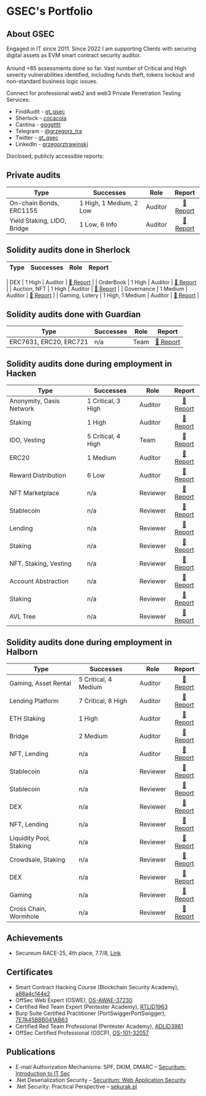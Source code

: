 # GSEC's Portfolio

## About GSEC

Engaged in IT since 2011. Since 2022 I am supporting Clients with securing digital assets as EVM smart contract security auditor. <br /><br />
Around +85 assessments done so far. Vast number of Critical and High severity vulnerabilities identified, including funds theft, tokens lockout and non-standard business logic issues.

Connect for professional web2 and web3 Private Penetration Testing Services:

- FindAudit - [gt_gsec](https://app.findaudit.xyz/p/gt_gsec)
- Sherlock - [cocacola](https://audits.sherlock.xyz/watson/cocacola)
- Cantina - [ggggtttt](https://cantina.xyz/u/ggggtttt)
- Telegram - [@grzegorz_tra](https://t.me/grzegorz_tra)
- Twitter - [gt_gsec](https://twitter.com/gt_gsec)
- LinkedIn - [grzegorztrawinski](https://www.linkedin.com/in/grzegorztrawinski/)

Disclosed, publicly accessible reports:

## Private audits

| Type | Successes | Role | Report |
| - | - | - | :-: |
| On-chain Bonds, ERC1155 | 1 High, 1 Medium, 2 Low | Auditor | [📄 Report](https://github.com/ggggtttt/audits/blob/main/reports/2024-03-amet-finance-fixed-flex.md) |
| Yield Staking, LIDO, Bridge | 1 Low, 6 Info | Auditor | [📄 Report](https://github.com/ggggtttt/audits/blob/main/reports/2024-02-edgelessNetwork.md) |

## Solidity audits done in Sherlock

| Type | Successes | Role | Report |
| - | - | - | :-: |

| DEX | 1 High | Auditor | [📄 Report](https://audits.sherlock.xyz/contests/437) |
| OrderBook | 1 High | Auditor | [📄 Report](https://audits.sherlock.xyz/contests/404) |
| Auction, NFT | 1 High | Auditor | [📄 Report](https://audits.sherlock.xyz/contests/191) |
| Governance | 1 Medium | Auditor | [📄 Report](https://audits.sherlock.xyz/contests/155) |
| Gaming, Lotery | 1 High, 1 Medium | Auditor | [📄 Report](https://audits.sherlock.xyz/contests/163) |

## Solidity audits done with Guardian

| Type | Successes | Role | Report |
| - | - | - | :-: |
| ERC7631, ERC20, ERC721 | n/a | Team | [📄 Report](https://github.com/GuardianAudits/Audits/blob/main/DN404/2024-05-13_DN404.pdf) |

## Solidity audits done during employment in Hacken

| Type | Successes | Role | Report |
| - | - | - | :-: |
| Anonymity, Oasis Network | 1 Critical, 3 High | Auditor | [📄 Report](https://wp.hacken.io/wp-content/uploads/2024/04/Hacken_CoinStir_SCA-CoinStir_EIP712_Feb2024_P-2024-204_2_20240329-10_14.pdf) |
| Staking | 1 High | Auditor | [📄 Report](https://wp.hacken.io/wp-content/uploads/2024/03/Hacken_LinqAI_SCA-LinqAI_Token_Mar2024_P-2024-254_1_20240329-08_50.pdf) |
| IDO, Vesting | 5 Critical, 4 High | Team | [📄 Report](https://wp.hacken.io/wp-content/uploads/2023/12/Paid_Network_SC-Audit-Report_180823_SA-1984_final-1.pdf) |
| ERC20 | 1 Medium | Auditor | [📄 Report](https://wp.hacken.io/wp-content/uploads/2023/11/VitalTale_SC-Audit-Report_DATE_SA-1884_update.pdf) |
| Reward Distribution | 6 Low | Auditor | [📄 Report](https://wp.hacken.io/wp-content/uploads/2024/01/Hacken_Wow_Earn_SCA_Wow_Earn_Token_Dec2023_20601_2_20240112_13_31.pdf) |
| NFT Marketplace | n/a | Reviewer | [📄 Report](https://wp.hacken.io/wp-content/uploads/2023/11/Eesee_SC-Audit-Report_29112023_SA-2010.pdf) |
| Stablecoin | n/a | Reviewer | [📄 Report](https://wp.hacken.io/wp-content/uploads/2023/12/Hacken_USDM_USDM-LOC_-104_P-2023-052_3_20231219-15_31.pdf) |
| Lending | n/a | Reviewer | [📄 Report](https://wp.hacken.io/wp-content/uploads/2024/01/Hacken_Paribus_SCA-Paribus_Governance_Dec2023_P-2023-036_2_20240108-16_05.pdf) |
| Staking | n/a | Reviewer | [📄 Report](https://wp.hacken.io/wp-content/uploads/2024/01/Hacken_Qooodo_SCA-Qoodo.io_Staking_Dec2023_P-2023-049_8_20240109-16_48-1.pdf) |
| NFT, Staking, Vesting | n/a | Reviewer | [📄 Report](https://common-wealth-audit.s3.eu-north-1.amazonaws.com/Hacken+Common+Wealth+Nov2023.pdf) |
| Account Abstraction | n/a | Reviewer | [📄 Report](https://wp.hacken.io/wp-content/uploads/2023/12/Sock_SC-Audit-Report_05122023_SA-2073.pdf) |
| Staking | n/a | Reviewer | [📄 Report](https://wp.hacken.io/wp-content/uploads/2024/01/SCA-Final-Report-Ignition-Staking-2.0.pdf) |
| AVL Tree | n/a | Reviewer | [📄 Report](https://wp.hacken.io/wp-content/uploads/2024/01/Ociswap_AVL-tree_SC-Audit-Report_21112023_SA-1999-1.pdf) |

## Solidity audits done during employment in Halborn

| Type | Successes | Role | Report |
| - | - | - | :-: |
| Gaming, Asset Rental  | 5 Critical, 4 Medium | Auditor | [📄 Report](https://polemos.io/wp-content/uploads/2023/05/Polemos_Lending_Smart_Contract_Security_Audit_Report_Halborn_Final_Update.pdf) |
| Lending Platform | 7 Critical, 8 High | Auditor | [📄 Report](https://github.com/HalbornSecurity/PublicReports/blob/master/Solidity%20Smart%20Contract%20Audits/Debt_DAO_P2P_Loan_Smart_Contract_Security_Audit_Report_Halborn_Final.pdf) |
| ETH Staking | 1 High | Auditor | [📄 Report](https://github.com/stakewise/v3-core/blob/main/audits/05-2023-Halborn.pdf) |
| Bridge | 2 Medium | Auditor | [📄 Report](https://www.circle.com/hubfs/6778953/CCTP/Circle_Internet_Financial_EVM_Bridge_Smart_Contract_Security_Audit_Report_Halborn_Final.pdf) |
| NFT, Lending | n/a | Auditor | [📄 Report](https://github.com/HalbornSecurity/PublicReports/blob/master/Solidity%20Smart%20Contract%20Audits/NFTfi_eth_nftfi_Collection_Offer_Smart_Contract_Security_Audit_Report_Halborn_Final.pdf) |
| Stablecoin | n/a | Reviewer | [📄 Report](https://uploads-ssl.webflow.com/6409d9ad15a31d188a4b6e6b/64648e0d099843d229920fa2_Everstable_Stablecoin_Smart_Contract_Security_Audit_Report_Halborn_Final_Revised.pdf) |
| Stablecoin | n/a | Reviewer | [📄 Report](https://va62wzvjjgbday7zk2w4fahggygb2xo7b2m42qnx2rjzb6zpfpeq.arweave.net/qD2rZqlJgjBj-VatwoDmNgwdXd8Omc1Bt9RTkPsvK8k) |
| DEX | n/a | Reviewer | [📄 Report](https://basin.exchange/halborn-basin-audit.pdf) |
| NFT, Lending | n/a | Reviewer | [📄 Report](https://github.com/HalbornSecurity/PublicReports/blob/master/Solidity%20Smart%20Contract%20Audits/NFTfi_Native_Punk_Wrapper_Smart_Contract_Security_Audit_Report_Halborn_Final.pdf) |
| Liquidity Pool, Staking | n/a | Reviewer | [📄 Report](https://github.com/HalbornSecurity/PublicReports/blob/master/Solidity%20Smart%20Contract%20Audits/Convergence_Finance_Convergence_Protocol_Smart_Contract_Security_Assessment_Report_Halborn_Final.pdf) |
| Crowdsale, Staking | n/a | Reviewer | [📄 Report](https://github.com/HalbornSecurity/PublicReports/blob/master/Solidity%20Smart%20Contract%20Audits/Floin_Floin_Smart_Contracts_Smart_Contract_Security_Audit_Report_Halborn_Final.pdf) |
| DEX | n/a | Reviewer | [📄 Report](https://github.com/HalbornSecurity/PublicReports/blob/master/Solidity%20Smart%20Contract%20Audits/Substance_Exchange_Exchange_V1_Smart_Contract_Security_Assessment_Report_Halborn_Final.pdf) |
| Gaming | n/a | Reviewer | [📄 Report](https://github.com/HalbornSecurity/PublicReports/blob/master/Solidity%20Smart%20Contract%20Audits/gmbl.computer_gmbl_contracts_Smart_Contract_Security_Audit_Report_Halborn_Final.pdf) |
| Cross Chain, Wormhole | n/a | Reviewer | [📄 Report](https://github.com/HalbornSecurity/PublicReports/blob/master/Solidity%20Smart%20Contract%20Audits/Nexa_CAT_ERC_Standards_Smart_Contract_Security_Assessment_Report_Halborn_Final.pdf) |

## Achievements

- Secureum RACE-25, 4th place, 7.7/8, [Link](https://discord.com/channels/814328279468474419/927065287172427798/1191778508125519902)

## Certificates

- Smart Contract Hacking Course (Blockchain Security Academy), [a88a4c144e2](https://johnnytime.xyz/sch-certificate/?id=a88a4c144e23f6ceba43f21e6694de2aa46e8788d4f9afd578efb4185b77897e)
- OffSec Web Expert (OSWE), [OS-AWAE-37230](https://www.credential.net/473d098a-41e8-4895-affc-3a6b2ca65b0a)
- Certified Red Team Expert (Pentester Academy), [RTLID1963](https://www.credential.net/e201a40e-7775-4ea0-b8d9-5d724e9fda06)
- Burp Suite Certified Practitioner (PortSwiggerPortSwigger), [7E7A45BBB041AB63](https://portswigger.net/web-security/e/c/7e7a45bbb041ab63)
- Certified Red Team Professional (Pentester Academy), [ADLID3981](https://www.credential.net/d8da8f3b-77f1-4fbf-b8cc-9ae8efb030dd)
- OffSec Certified Professional (OSCP), [OS-101-32057](https://www.credential.net/ee9a13f9-d5c9-4a7f-a5e5-b01c8b3bfa57)

## Publications

- E-mail Authorization Mechanisms: SPF, DKIM, DMARC – [Securitum: Introduction to IT Sec](https://wydawnictwo.securitum.pl/ksiazka-wprowadzenie-do-bezpieczenstwa-it-tom-1)
- .Net Deserialization Security – [Securitum: Web Application Security](https://sklep.securitum.pl/ksiazka-bezpieczenstwo-aplikacji-webowych)
- .Net Security: Practical Perspective – [sekurak.pl](https://sekurak.pl/bezpieczenstwo-net-praktyczne-porady/)
